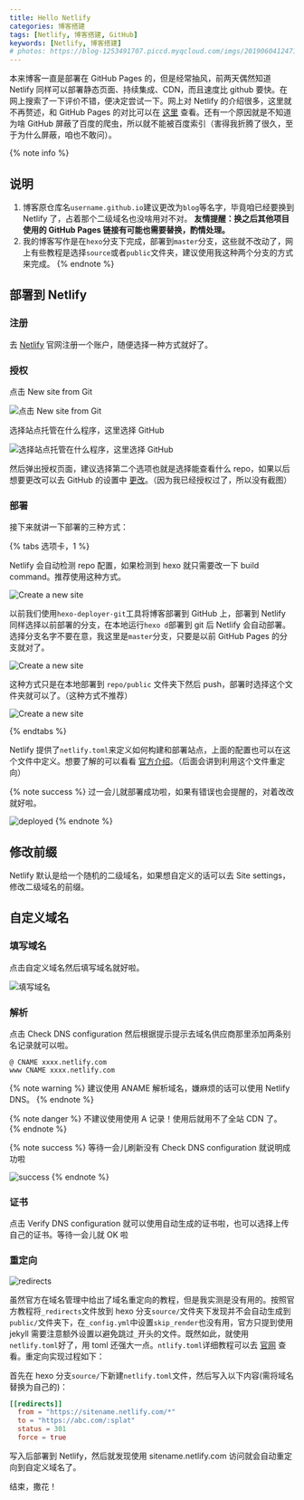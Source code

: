 ```yaml
---
title: Hello Netlify
categories: 博客搭建
tags: [Netlify, 博客搭建, GitHub]
keywords: [Netlify, 博客搭建]
# photos: https://blog-1253491707.piccd.myqcloud.com/imgs/20190604124713.png/none
---
```


<!-- more -->

本来博客一直是部署在 GitHub Pages 的，但是经常抽风，前两天偶然知道 Netlify 同样可以部署静态页面、持续集成、CDN，而且速度比 github 要快。在网上搜索了一下评价不错，便决定尝试一下。网上对 Netlify 的介绍很多，这里就不再赘述，和 GitHub Pages 的对比可以在 [这里](https://www.netlify.com/github-pages-vs-netlify/) 查看。还有一个原因就是不知道为啥 GitHub 屏蔽了百度的爬虫，所以就不能被百度索引（害得我折腾了很久，至于为什么屏蔽，咱也不敢问）。

{% note info %}

## 说明

1. 博客原仓库名`username.github.io`建议更改为`blog`等名字，毕竟咱已经要换到 Netlify 了，占着那个二级域名也没啥用对不对。
   **友情提醒：换之后其他项目使用的 GitHub Pages 链接有可能也需要替换，酌情处理。**
2. 我的博客写作是在`hexo`分支下完成，部署到`master`分支，这些就不改动了，网上有些教程是选择`source`或者`public`文件夹，建议使用我这种两个分支的方式来完成。
{% endnote %}

## 部署到 Netlify

### 注册

去 [Netlify](https://app.netlify.com/signup) 官网注册一个账户，随便选择一种方式就好了。

### 授权

点击 New site from Git

![点击 New site from Git](https://blog-1253491707.piccd.myqcloud.com/imgs/20190604211358.png/style)

选择站点托管在什么程序，这里选择 GitHub

![选择站点托管在什么程序，这里选择 GitHub](https://blog-1253491707.piccd.myqcloud.com/imgs/20190604211656.png/style)

然后弹出授权页面，建议选择第二个选项也就是选择能查看什么 repo，如果以后想要更改可以去 GitHub 的设置中 [更改](https://github.com/settings/installations)。（因为我已经授权过了，所以没有截图）

### 部署

接下来就讲一下部署的三种方式：

{% tabs 选项卡，1 %}

<!-- tab source 文件夹 -->
Netlify 会自动检测 repo 配置，如果检测到 hexo 就只需要改一下 build command。推荐使用这种方式。

![Create a new site](https://blog-1253491707.piccd.myqcloud.com/imgs/20190605094005.png/style)
<!-- endtab -->

<!-- tab 多分支 -->
以前我们使用`hexo-deployer-git`工具将博客部署到 GitHub 上，部署到 Netlify 同样选择以前部署的分支，在本地运行`hexo d`部署到 git 后 Netlify 会自动部署。
选择分支名字不要在意，我这里是`master`分支，只要是以前 GitHub Pages 的分支就对了。

![Create a new site](https://blog-1253491707.piccd.myqcloud.com/imgs/20190604213002.png/style)
<!-- endtab -->

<!-- tab public 文件夹 -->
这种方式只是在本地部署到 `repo/public` 文件夹下然后 push，部署时选择这个文件夹就可以了。（这种方式不推荐）

![Create a new site](https://blog-1253491707.piccd.myqcloud.com/imgs/20190605100120.png/style)
<!-- endtab -->

{% endtabs %}

Netlify 提供了`netlify.toml`来定义如何构建和部署站点，上面的配置也可以在这个文件中定义。想要了解的可以看看 [官方介绍](https://www.netlify.com/docs/netlify-toml-reference/)。（后面会讲到利用这个文件重定向）

{% note success %}
过一会儿就部署成功啦，如果有错误也会提醒的，对着改改就好啦。

![deployed](https://blog-1253491707.piccd.myqcloud.com/imgs/20190605101030.png/style)
{% endnote %}

## 修改前缀

Netlify 默认是给一个随机的二级域名，如果想自定义的话可以去 Site settings，修改二级域名的前缀。

## 自定义域名

### 填写域名

点击自定义域名然后填写域名就好啦。

![填写域名](https://blog-1253491707.piccd.myqcloud.com/imgs/20190605101528.png/style)

### 解析

点击 Check DNS configuration 然后根据提示提示去域名供应商那里添加两条别名记录就可以啦。

```
@ CNAME xxxx.netlify.com
www CNAME xxxx.netlify.com
```

{% note warning %}
建议使用 ANAME 解析域名，嫌麻烦的话可以使用 Netlify DNS。
{% endnote %}

{% note danger %}
不建议使用使用 A 记录！使用后就用不了全站 CDN 了。
{% endnote %}

{% note success %}
等待一会儿刷新没有 Check DNS configuration 就说明成功啦

![success](https://blog-1253491707.piccd.myqcloud.com/imgs/20190605131827.png/style)
{% endnote %}

### 证书

点击 Verify DNS configuration 就可以使用自动生成的证书啦，也可以选择上传自己的证书。等待一会儿就 OK 啦

### 重定向

![redirects](https://blog-1253491707.piccd.myqcloud.com/imgs/20190605144519.png/style)

虽然官方在域名管理中给出了域名重定向的教程，但是我实测是没有用的。按照官方教程将`_redirects`文件放到 hexo 分支`source/`文件夹下发现并不会自动生成到`public/`文件夹下，在`_config.yml`中设置`skip_render`也没有用，官方只提到使用 jekyll 需要注意额外设置以避免跳过`_`开头的文件。既然如此，就使用`netlify.toml`好了，用 toml 还强大一点。`ntlify.toml`详细教程可以去 [官网](https://www.netlify.com/docs/netlify-toml-reference/) 查看。重定向实现过程如下：

首先在 hexo 分支`source/`下新建`netlify.toml`文件，然后写入以下内容(需将域名替换为自己的)：

``` toml source/netlify.toml
[[redirects]]
  from = "https://sitename.netlify.com/*"
  to = "https://abc.com/:splat"
  status = 301
  force = true
```

写入后部署到 Netlify，然后就发现使用 sitename.netlify.com 访问就会自动重定向到自定义域名了。

结束，撒花！
